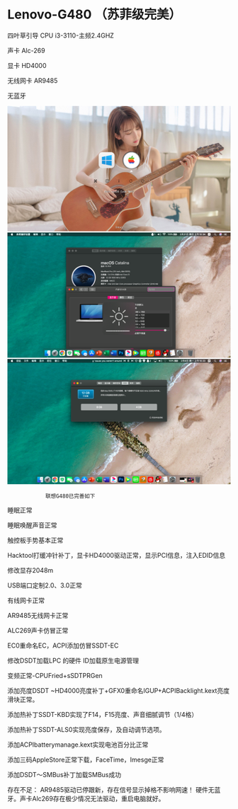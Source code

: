 # Lenovo-G480 （苏菲级完美）
四叶草引导
CPU    i3-3110-主频2.4GHZ

声卡    Alc-269

显卡    HD4000

无线网卡 AR9485 

无蓝牙



![ss](https://github.com/mjs520/Lenovo-G480/blob/main/screenshot0.jpg)
![ss](https://github.com/mjs520/Lenovo-G480/blob/main/QQ20210221-103454.png)
![ss](https://github.com/mjs520/Lenovo-G480/blob/main/QQ20210208-102305.png)




                联想G480已完善如下
睡眠正常

睡眠唤醒声音正常

触控板手势基本正常

Hacktool打缓冲针补丁，显卡HD4000驱动正常，显示PCI信息，注入EDID信息

修改显存2048m

USB端口定制2.0、3.0正常

有线网卡正常

AR9485无线网卡正常

ALC269声卡仿冒正常

EC0重命名EC，ACPI添加仿冒SSDT-EC

修改DSDT加载LPC 的硬件 ID加载原生电源管理

变频正常-CPUFried+sSDTPRGen

添加亮度DSDT ~HD4000亮度补丁+GFX0重命名IGUP+ACPIBacklight.kext亮度滑块正常。

添加热补丁SSDT-KBD实现了F14，F15亮度、声音细腻调节（1/4格）

添加热补丁SSDT-ALS0实现亮度保存，及自动调节选项。

添加ACPIbatterymanage.kext实现电池百分比正常

添加三码AppleStore正常下载，FaceTime，Imesge正常

添加DSDT～SMBus补丁加载SMBus成功

存在不足： AR9485驱动已停跟新，存在信号显示掉格不影响网速！
硬件无蓝牙。声卡Alc269存在极少情况无法驱动，重启电脑就好。
  
